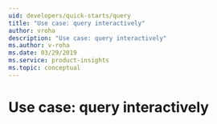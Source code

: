 ```yaml
---
uid: developers/quick-starts/query
title: "Use case: query interactively"
author: vroha
description: "Use case: query interactively"
ms.author: v-roha
ms.date: 03/29/2019
ms.service: product-insights
ms.topic: conceptual
---
```


# Use case: query interactively
